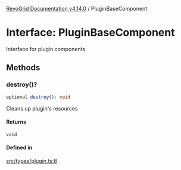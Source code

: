 [RevoGrid Documentation v4.14.0](README.md) / PluginBaseComponent

# Interface: PluginBaseComponent

Interface for plugin components

## Methods

### destroy()?

```ts
optional destroy(): void
```

Cleans up plugin's resources

#### Returns

`void`

#### Defined in

[src/types/plugin.ts:8](https://github.com/revolist/revogrid/blob/2b1eda543a592a83efe8431f6a1b419eb9a6f193/src/types/plugin.ts#L8)
